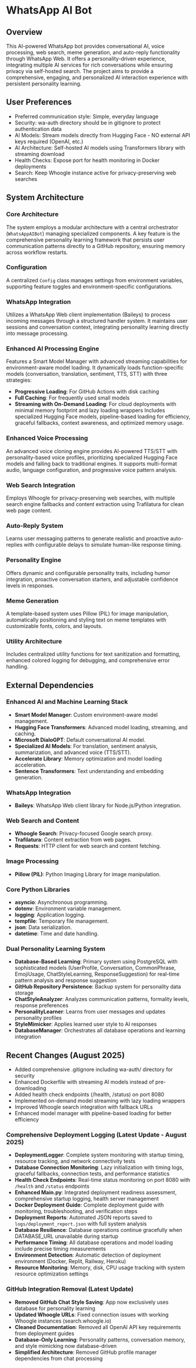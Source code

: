 # WhatsApp AI Bot

## Overview
This AI-powered WhatsApp bot provides conversational AI, voice processing, web search, meme generation, and auto-reply functionality through WhatsApp Web. It offers a personality-driven experience, integrating multiple AI services for rich conversations while ensuring privacy via self-hosted search. The project aims to provide a comprehensive, engaging, and personalized AI interaction experience with persistent personality learning.

## User Preferences
- Preferred communication style: Simple, everyday language
- Security: wa-auth directory should be in gitignore to protect authentication data
- AI Models: Stream models directly from Hugging Face - NO external API keys required (OpenAI, etc.)
- AI Architecture: Self-hosted AI models using Transformers library with streaming download
- Health Checks: Expose port for health monitoring in Docker deployments
- Search: Keep Whoogle instance active for privacy-preserving web searches

## System Architecture
### Core Architecture
The system employs a modular architecture with a central orchestrator (`WhatsAppAIBot`) managing specialized components. A key feature is the comprehensive personality learning framework that persists user communication patterns directly to a GitHub repository, ensuring memory across workflow restarts.

### Configuration
A centralized `Config` class manages settings from environment variables, supporting feature toggles and environment-specific configurations.

### WhatsApp Integration
Utilizes a WhatsApp Web client implementation (Baileys) to process incoming messages through a structured handler system. It maintains user sessions and conversation context, integrating personality learning directly into message processing.

### Enhanced AI Processing Engine
Features a Smart Model Manager with advanced streaming capabilities for environment-aware model loading. It dynamically loads function-specific models (conversation, translation, sentiment, TTS, STT) with three strategies:
- **Progressive Loading**: For GitHub Actions with disk caching
- **Full Caching**: For frequently used small models
- **Streaming with On-Demand Loading**: For cloud deployments with minimal memory footprint and lazy loading wrappers
Includes specialized Hugging Face models, pipeline-based loading for efficiency, graceful fallbacks, context awareness, and optimized memory usage.

### Enhanced Voice Processing
An advanced voice cloning engine provides AI-powered TTS/STT with personality-based voice profiles, prioritizing specialized Hugging Face models and falling back to traditional engines. It supports multi-format audio, language configuration, and progressive voice pattern analysis.

### Web Search Integration
Employs Whoogle for privacy-preserving web searches, with multiple search engine fallbacks and content extraction using Trafilatura for clean web page content.

### Auto-Reply System
Learns user messaging patterns to generate realistic and proactive auto-replies with configurable delays to simulate human-like response timing.

### Personality Engine
Offers dynamic and configurable personality traits, including humor integration, proactive conversation starters, and adjustable confidence levels in responses.

### Meme Generation
A template-based system uses Pillow (PIL) for image manipulation, automatically positioning and styling text on meme templates with customizable fonts, colors, and layouts.

### Utility Architecture
Includes centralized utility functions for text sanitization and formatting, enhanced colored logging for debugging, and comprehensive error handling.

## External Dependencies

### Enhanced AI and Machine Learning Stack
- **Smart Model Manager**: Custom environment-aware model management.
- **Hugging Face Transformers**: Advanced model loading, streaming, and caching.
- **Microsoft DialoGPT**: Default conversational AI model.
- **Specialized AI Models**: For translation, sentiment analysis, summarization, and advanced voice (TTS/STT).
- **Accelerate Library**: Memory optimization and model loading acceleration.
- **Sentence Transformers**: Text understanding and embedding generation.

### WhatsApp Integration
- **Baileys**: WhatsApp Web client library for Node.js/Python integration.

### Web Search and Content
- **Whoogle Search**: Privacy-focused Google search proxy.
- **Trafilatura**: Content extraction from web pages.
- **Requests**: HTTP client for web search and content fetching.

### Image Processing
- **Pillow (PIL)**: Python Imaging Library for image manipulation.

### Core Python Libraries
- **asyncio**: Asynchronous programming.
- **dotenv**: Environment variable management.
- **logging**: Application logging.
- **tempfile**: Temporary file management.
- **json**: Data serialization.
- **datetime**: Time and date handling.

### Dual Personality Learning System
- **Database-Based Learning**: Primary system using PostgreSQL with sophisticated models (UserProfile, Conversation, CommonPhrase, EmojiUsage, ChatStyleLearning, ResponseSuggestion) for real-time pattern analysis and response suggestion
- **GitHub Repository Persistence**: Backup system for personality data storage
- **ChatStyleAnalyzer**: Analyzes communication patterns, formality levels, response preferences
- **PersonalityLearner**: Learns from user messages and updates personality profiles
- **StyleMimicker**: Applies learned user style to AI responses
- **DatabaseManager**: Orchestrates all database operations and learning integration

## Recent Changes (August 2025)
- Added comprehensive .gitignore including wa-auth/ directory for security
- Enhanced Dockerfile with streaming AI models instead of pre-downloading
- Added health check endpoints (/health, /status) on port 8080
- Implemented on-demand model streaming with lazy loading wrappers
- Improved Whoogle search integration with fallback URLs
- Enhanced model manager with pipeline-based loading for better efficiency

### Comprehensive Deployment Logging (Latest Update - August 2025)
- **DeploymentLogger**: Complete system monitoring with startup timing, resource tracking, and network connectivity tests
- **Database Connection Monitoring**: Lazy initialization with timing logs, graceful fallbacks, connection tests, and performance statistics
- **Health Check Endpoints**: Real-time status monitoring on port 8080 with `/health` and `/status` endpoints
- **Enhanced Main.py**: Integrated deployment readiness assessment, comprehensive startup logging, health server management
- **Docker Deployment Guide**: Complete deployment guide with monitoring, troubleshooting, and verification steps
- **Deployment Reports**: Automated JSON reports saved to `logs/deployment_report.json` with full system analysis
- **Database Resilience**: Database operations continue gracefully when DATABASE_URL unavailable during startup
- **Performance Timing**: All database operations and model loading include precise timing measurements
- **Environment Detection**: Automatic detection of deployment environment (Docker, Replit, Railway, Heroku)
- **Resource Monitoring**: Memory, disk, CPU usage tracking with system resource optimization settings

### GitHub Integration Removal (Latest Update)
- **Removed GitHub Chat Style Saving**: App now exclusively uses database for personality learning
- **Updated Whoogle URLs**: Fixed connection issues with working Whoogle instances (search.whoogle.io)
- **Cleaned Documentation**: Removed all OpenAI API key requirements from deployment guides
- **Database-Only Learning**: Personality patterns, conversation memory, and style mimicking now database-driven
- **Simplified Architecture**: Removed GitHub profile manager dependencies from chat processing